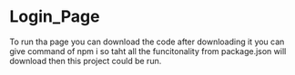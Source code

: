 # Login_Page
To run tha page you can download the code after downloading it
you can give command of npm i so taht all the funcitonality from package.json will download then 
this project could be run. 
